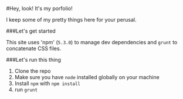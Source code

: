 #Hey, look! It's my porfolio!

I keep some of my pretty things here for your perusal.

###Let's get started

This site uses 'npm' (`5.3.0`) to manage dev dependencies and `grunt` to concatenate CSS files.

###Let's run this thing

1. Clone the repo
2. Make sure you have `node` installed globally on your machine 
2. Install `npm` with `npm install`
4. run `grunt`